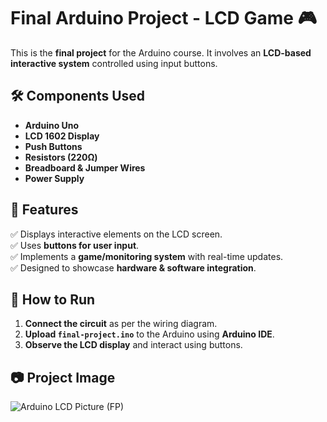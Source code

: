 # Final Arduino Project - LCD Game 🎮

This is the **final project** for the Arduino course. It involves an **LCD-based interactive system** controlled using input buttons.

## 🛠️ Components Used
- **Arduino Uno**
- **LCD 1602 Display**
- **Push Buttons**
- **Resistors (220Ω)**
- **Breadboard & Jumper Wires**
- **Power Supply**

## 📌 Features
✅ Displays interactive elements on the LCD screen.  
✅ Uses **buttons for user input**.  
✅ Implements a **game/monitoring system** with real-time updates.  
✅ Designed to showcase **hardware & software integration**.

## 🔧 How to Run
1. **Connect the circuit** as per the wiring diagram.
2. **Upload `final-project.ino`** to the Arduino using **Arduino IDE**.
3. **Observe the LCD display** and interact using buttons.

## 📷 Project Image
![Arduino LCD Picture (FP)](https://github.com/user-attachments/assets/b95414cf-5e17-46e5-8968-ce1070ed53fa)
